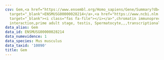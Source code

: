 ```yaml
---
csv: Gem,<a href="https://www.ensembl.org/Homo_sapiens/Gene/Summary?db=core;g=ENSMUSG00000028214"
  target="_blank">ENSMUSG00000028214</a>,<a href="https://www.ncbi.nlm.nih.gov/pubmed/25450459"
  target="_blank"><i class="fas fa-file"></i></a>",chromatin immunoprecipitation assay,direct
  interaction,prime adult stage, testis, Spermatocyte,,,transcriptional regulation,
data_alias: Gem
data_id: ENSMUSG00000028214
data_numevidence: 1
data_species: Mus musculus
data_taxid: '10090'
title: Gem
---
```

